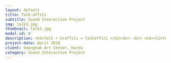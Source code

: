 ```yaml
---
layout: default
title: Talk-affiti
subtitle: Sound Interactive Project
img: talk3.jpg
thumbnail: talk3.jpg
modal-id: 8
description: <h3>Talk + Graffiti = Talkaffiti </h3><br> <br> <h4><li>You will need = A beautiful voice</li><br> <li>The Purpose of the installation = Draw a graffiti with your voice.</li></h4> <br> <h4><li>The procedure =</h4><b> A person speaks at the microphone then the computer analyzes the frequency and the amplitude of the voice and translates it to color and size of the brush.</b></li><br> <p>  <div class="embed-responsive embed-responsive-16by9"><iframe src="https://www.youtube.com/embed/uR2GR7LTV10?rel=0" frameborder="0" allow="autoplay; encrypted-media" allowfullscreen></iframe></div></p> <p>--------------------------------------------------------------------------------<br><b>Making Process</b><br>Programming colors to change as the frequency and amplitude of the voice changes.<br> --------------------------------------------------------------------------------<br>  <br>  <iframe src="https://player.vimeo.com/video/291437047" width="450" height="450" frameborder="0" webkitallowfullscreen mozallowfullscreen allowfullscreen> </iframe><br></p> <br> ------------------------------------------------------------------------------------------------<br><b>Installation video</b> <br>------------------------------------------------------------------------------------------------<p> <div class="embed-responsive embed-responsive-16by9"><iframe src="https://player.vimeo.com/video/291437417" frameborder="0" webkitallowfullscreen mozallowfullscreen allowfullscreen> </iframe></div></p>
project-date: April 2018
client: Seongnam Art Center, Korea
category: Sound Interactive Project
---
```

